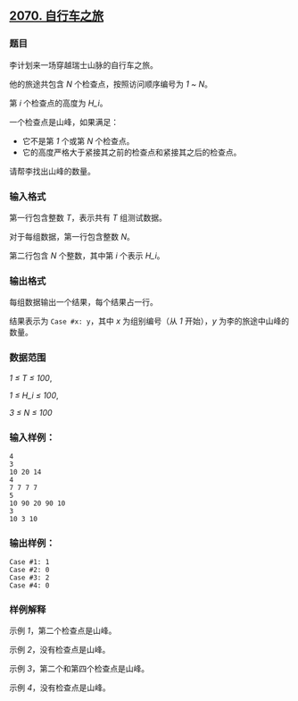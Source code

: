 ## [2070. 自行车之旅](https://www.acwing.com/problem/content/2072/)

### 题目

李计划来一场穿越瑞士山脉的自行车之旅。

他的旅途共包含 *N* 个检查点，按照访问顺序编号为 *1 ~ N*。

第 *i* 个检查点的高度为 *H_i*。

一个检查点是山峰，如果满足：

- 它不是第 *1* 个或第 *N* 个检查点。
- 它的高度严格大于紧接其之前的检查点和紧接其之后的检查点。

请帮李找出山峰的数量。

### 输入格式

第一行包含整数 *T*，表示共有 *T* 组测试数据。

对于每组数据，第一行包含整数 *N*。

第二行包含 *N* 个整数，其中第 *i* 个表示 *H_i*。

### 输出格式

每组数据输出一个结果，每个结果占一行。

结果表示为 `Case #x: y`，其中 *x* 为组别编号（从 *1* 开始），*y* 为李的旅途中山峰的数量。

### 数据范围

*1 ≤ T ≤ 100*,

*1 ≤ H_i ≤ 100*,

*3 ≤ N ≤ 100*

### 输入样例：

```
4
3
10 20 14
4
7 7 7 7
5
10 90 20 90 10
3
10 3 10
```

### 输出样例：

```
Case #1: 1
Case #2: 0
Case #3: 2
Case #4: 0
```

### 样例解释

示例 *1*，第二个检查点是山峰。

示例 *2*，没有检查点是山峰。

示例 *3*，第二个和第四个检查点是山峰。

示例 *4*，没有检查点是山峰。
